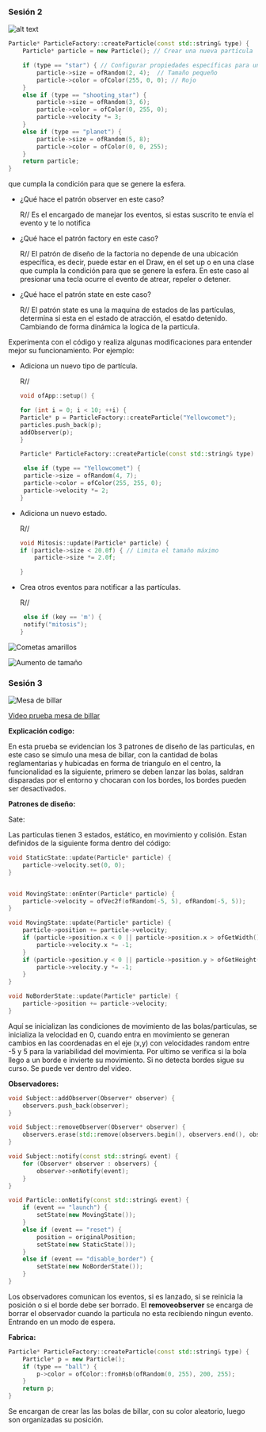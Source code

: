 


### Sesión 2


![alt text](image.png)


```c++
Particle* ParticleFactory::createParticle(const std::string& type) { 
	Particle* particle = new Particle(); // Crear una nueva partícula

	if (type == "star") { // Configurar propiedades específicas para una estrella
		particle->size = ofRandom(2, 4);  // Tamaño pequeño
		particle->color = ofColor(255, 0, 0); // Rojo
    }
    else if (type == "shooting_star") {
        particle->size = ofRandom(3, 6);
        particle->color = ofColor(0, 255, 0);
        particle->velocity *= 3;
    }
    else if (type == "planet") {
        particle->size = ofRandom(5, 8);
        particle->color = ofColor(0, 0, 255);
    }
    return particle;
}

```

 que cumpla la condición para que se genere la esfera.





- ¿Qué hace el patrón observer en este caso?

    R// Es el encargado de manejar los eventos, si estas suscrito te envía el evento y te lo notifica 

- ¿Qué hace el patrón factory en este caso?

    R// El patrón de diseño de la factoria no depende de una ubicación específica, es decir, puede estar en el Draw, en el set up o en una clase que cumpla la condición para que se genere la esfera. En este caso al presionar una tecla ocurre el evento de atrear, repeler o detener.

- ¿Qué hace el patrón state en este caso?

    R// El patrón state es una la maquina de estados de las partículas, determina si esta en el estado de atracción, el esatdo detenido. Cambiando de forma dinámica la logica de la particula.


Experimenta con el código y realiza algunas modificaciones para entender mejor su funcionamiento. Por ejemplo:

- Adiciona un nuevo tipo de partícula.

    R//


    ```c++
    void ofApp::setup() {

    for (int i = 0; i < 10; ++i) {
    Particle* p = ParticleFactory::createParticle("Yellowcomet");
    particles.push_back(p);
    addObserver(p);
    }

    ```


    ```c++
    Particle* ParticleFactory::createParticle(const std::string& type) {         

     else if (type == "Yellowcomet") {
     particle->size = ofRandom(4, 7);
     particle->color = ofColor(255, 255, 0); 
     particle->velocity *= 2;
    }

    ```



- Adiciona un nuevo estado.

    R// 


    ```c++
    void Mitosis::update(Particle* particle) {
    if (particle->size < 20.0f) { // Limita el tamaño máximo
        particle->size *= 2.0f;

    }

    
    ```


- Crea otros eventos para notificar a las partículas.

    R//

    ```c++
     else if (key == 'm') {
     notify("mitosis");
	}
    ```




![Cometas amarillos](image-1.png)

![Aumento de tamaño](image-2.png)


### Sesión 3


![Mesa de billar](image-3.png)

[Video prueba mesa de billar](https://youtu.be/44p5uReTFW8)


**Explicación codigo:**

En esta prueba se evidencian los 3 patrones de diseño de las particulas, en este caso se simulo una mesa de billar, con la cantidad de bolas reglamentarias y hubicadas en forma de triangulo en el centro, la funcionalidad es la siguiente, primero se deben lanzar las bolas, saldran disparadas por el entorno y chocaran con los bordes, los bordes pueden ser desactivados.

**Patrones de diseño:**

Sate:

Las particulas tienen 3 estados, estático, en movimiento y colisión. Estan definidos de la siguiente forma dentro del código:

```c++
void StaticState::update(Particle* particle) {
    particle->velocity.set(0, 0);
}


void MovingState::onEnter(Particle* particle) {
    particle->velocity = ofVec2f(ofRandom(-5, 5), ofRandom(-5, 5));
}

void MovingState::update(Particle* particle) {
    particle->position += particle->velocity;
    if (particle->position.x < 0 || particle->position.x > ofGetWidth()) {
        particle->velocity.x *= -1;
    }
    if (particle->position.y < 0 || particle->position.y > ofGetHeight()) {
        particle->velocity.y *= -1;
    }
}

void NoBorderState::update(Particle* particle) {
    particle->position += particle->velocity;
}

```

Aquí se inicializan las condiciones de movimiento de las bolas/particulas, se inicializa la velocidad en 0, cuando entra en movimiento se generan cambios en las coordenadas en el eje (x,y) con velocidades random entre -5 y 5 para la variabilidad del movimienta. Por ultimo se verifica si la bola llego a un borde e invierte su movimiento. Si no detecta bordes sigue su curso. Se puede ver dentro del video. 


**Observadores:**

```c++
void Subject::addObserver(Observer* observer) {
    observers.push_back(observer);
}

void Subject::removeObserver(Observer* observer) {
    observers.erase(std::remove(observers.begin(), observers.end(), observer), observers.end());
}

void Subject::notify(const std::string& event) {
    for (Observer* observer : observers) {
        observer->onNotify(event);
    }
}

void Particle::onNotify(const std::string& event) {
    if (event == "launch") {
        setState(new MovingState());
    }
    else if (event == "reset") {
        position = originalPosition;
        setState(new StaticState());
    }
    else if (event == "disable_border") {
        setState(new NoBorderState());
    }
}
```

Los observadores comunican los eventos, si es lanzado, si se reinicia la posición o si el borde debe ser borrado. El **removeobserver** se encarga de borrar el observador cuando la particula no esta recibiendo ningun evento. Entrando en un modo de espera. 

**Fabrica:**

```c++
Particle* ParticleFactory::createParticle(const std::string& type) {
    Particle* p = new Particle();
    if (type == "ball") {
        p->color = ofColor::fromHsb(ofRandom(0, 255), 200, 255);
    }
    return p;
}
```
Se encargan de crear las las bolas de billar, con su color aleatorio, luego son organizadas su posición. 






